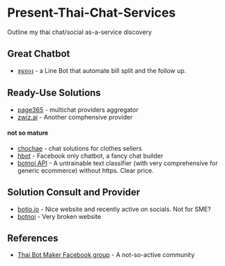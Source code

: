# Present-Thai-Chat-Services
Outline my thai chat/social as-a-service discovery

## Great Chatbot
* [ขุนทอง](https://www.kasikornbank.com/th/personal/Digital-banking/Pages/khun-thong.aspx) - a Line Bot that automate bill split and the follow up. 

## Ready-Use Solutions
* [page365](https://page365.net/new/account) - multichat providers aggregator
* [zwiz.ai](https://zwiz.ai/th?) - Another comphensive provider

#### not so mature
* [chochae](https://www.chochae.ai/) - chat solutions for clothes sellers
* [hbot](https://www.hbot.io/) - Facebook only chatbot, a fancy chat builder
* [botnoi API](http://openapi.botnoi.ai/) - A untrainable text classifier (with very comprehensive for generic ecommerce) without https. Clear price.

## Solution Consult and Provider
* [botio.io](https://www.botio.io/) - Nice website and recently active on socials. Not for SME?
* [botnoi](http://www.botnoigroup.com/) - Very broken website

## References
* [Thai Bot Maker Facebook group](https://www.facebook.com/groups/879402278876357/) - A not-so-active community
